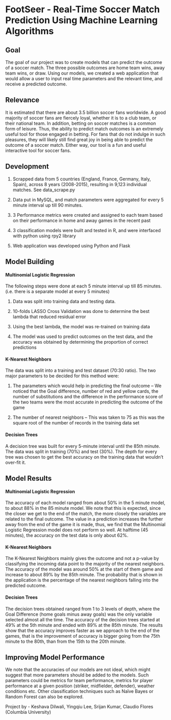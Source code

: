 # FootSeer - Real-Time Soccer Match Prediction Using Machine Learning Algorithms

<h2> Goal </h2>
The goal of our project was to create models that can predict the outcome of a soccer match. The three possible outcomes are home team wins, away team wins, or draw. Using our models, we created a web application that would allow a user to input real time parameters and the relevant time, and receive a predicted outcome.

<h2> Relevance </h2>
It is estimated that there are about 3.5 billion soccer fans worldwide. A good majority of soccer fans are fiercely loyal, whether it is to a club team, or their national team. In addition, betting on soccer matches is a common form of leisure. Thus, the ability to predict match outcomes is an extremely useful tool for those engaged in betting. For fans that do not indulge in such pleasures, they will likely still find great joy in being able to predict the outcome of a soccer match. Either way, our tool is a fun and useful interactive tool for soccer fans.

<h2> Development </h2>

1. Scrapped data from 5 countries (England, France, Germany, Italy, Spain), across 8 years (2008-2015), resulting in 9,123 individual matches. See data_scrape.py

2. Data put in MySQL, and match parameters were aggregated for every 5 minute interval up till 90 minutes.

3. 3 Performance metrics were created and assigned to each team based on their performance in home and away games in the recent past

4. 3 classification models were built and tested in R, and were interfaced with python using rpy2 library

5. Web application was developed using Python and Flask

<h2> Model Building </h2>
<h4> Multinomial Logistic Regression </h4>
The following steps were done at each 5 minute interval up till 85 minutes. (i.e. there is a separate model at every 5 minutes)

1. Data was split into training data and testing data.

2. 10-folds LASSO Cross Validation was done to determine the best lambda that reduced residual error

3. Using the best lambda, the model was re-trained on training data

4. The model was used to predict outcomes on the test data, and the accuracy was obtained by determining the proportion of correct predictions
<h4> K-Nearest Neighbors </h4>
The data was split into a training and test dataset (70:30 ratio). The two major parameters to be decided for this method were:

1. The parameters which would help in predicting the final outcome – We noticed that the Goal difference, number of red and yellow cards, the number of substitutions and the difference in the performance score of the two teams were the most accurate in predicting the outcome of the game

2. The number of nearest neighbors – This was taken to 75 as this was the square root of the number of records in the training data set
<h4> Decision Trees </h4>
A decision tree was built for every 5-minute interval until the 85th minute. The data was split in training (70%) and test (30%). The depth for every tree was chosen to get the best accuracy on the training data that wouldn’t over-fit it.

<h2> Model Results </h2>
<h4> Multinomial Logistic Regression </h4>
The accuracy of each model ranged from about 50% in the 5 minute model, to about 88% in the 85 minute model. We note that this is expected, since the closer we get to the end of the match, the more closely the variables are related to the final outcome. The value in a prediction increases the further away from the end of the game it is made, thus, we find that the Multinomial Logistic Regression model does not perform so well. At halftime (45 minutes), the accuracy on the test data is only about 62%.
<h4> K-Nearest Neighbors </h4>
The K-Nearest Neighbors mainly gives the outcome and not a p-value by classifying the incoming data point to the majority of the nearest neighbors. The accuracy of the model was around 50% at the start of them game and increase to about 89% by the 85th minute. The probability that is shown in the application is the percentage of the nearest neighbors falling into the predicted outcome.
<h4> Decision Trees </h4>
The decision trees obtained ranged from 1 to 3 levels of depth, where the Goal Difference (home goals minus away goals) was the only variable selected almost all the time. The accuracy of the decision trees started at 49% at the 5th minute and ended with 89% at the 85th minute. The results show that the accuracy improves faster as we approach to the end of the games, that is the improvement of accuracy is bigger going from the 75th minute to the 80th, than from the 15th to the 20th minute.

<h2> Improving Model Performance </h2>
We note that the accuracies of our models are not ideal, which might suggest that more parameters should be added to the models. Such parameters could be metrics for team performance, metrics for player performance at a given position (striker, midfielder, defender), weather conditions etc. Other classification techniques such as Naïve Bayes or Random Forest can also be explored.

Project by - Keshava Dilwali, Yingqiu Lee, Srijan Kumar, Claudio Flores (Columbia University)
